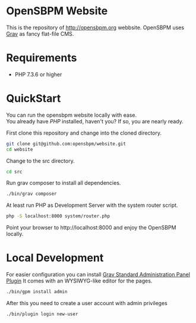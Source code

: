 # OpenSBPM Website
 This is the repository of http://opensbpm.org webbsite. 
OpenSBPM uses [Grav](https://getgrav.org) as fancy flat-file CMS.

# Requirements
* PHP 7.3.6 or higher

# QuickStart
You can run the opensbpm website locally with ease.  
You already have *PHP* installed, haven't you? If so, you are nearly ready.

First clone this repository and change into the cloned directory.
```bash
git clone git@github.com:opensbpm/website.git
cd website
```
Change to the src directory.
```bash
cd src
```
Run grav composer to install all dependencies.
```bash
./bin/grav composer
```
At least run PHP as Development Server with the system router script.
```bash
php -S localhost:8000 system/router.php
```
Point your browser to http://localhost:8000 and enjoy the OpenSBPM locally.

# Local Development
For easier configuration you can install [Grav Standard Administration Panel Plugin](https://github.com/getgrav/grav-plugin-admin)
It comes with an WYSIWYG-like editor for the pages.
```bash
./bin/gpm install admin
```
After this you need to create a user account with admin privileges
```bash
./bin/plugin login new-user
```
